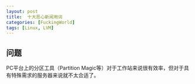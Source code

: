 ```yaml
---
layout: post
title:  十大恶心新闻用词
categories: [FuckingWorld]
tags: [Linux, LVM]
---
```


## 问题

PC平台上的分区工具（Partition Magic等）对于工作站来说很有效率，但对于具有特殊需求的服务器来说就不太合适了。


